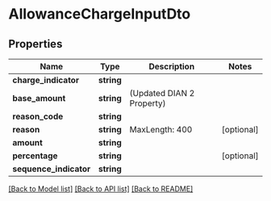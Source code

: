# AllowanceChargeInputDto

## Properties
Name | Type | Description | Notes
------------ | ------------- | ------------- | -------------
**charge_indicator** | **string** |  | 
**base_amount** | **string** | (Updated DIAN 2 Property) | 
**reason_code** | **string** |  | 
**reason** | **string** | MaxLength: 400 | [optional] 
**amount** | **string** |  | 
**percentage** | **string** |  | [optional] 
**sequence_indicator** | **string** |  | 

[[Back to Model list]](../README.md#documentation-for-models) [[Back to API list]](../README.md#documentation-for-api-endpoints) [[Back to README]](../README.md)


